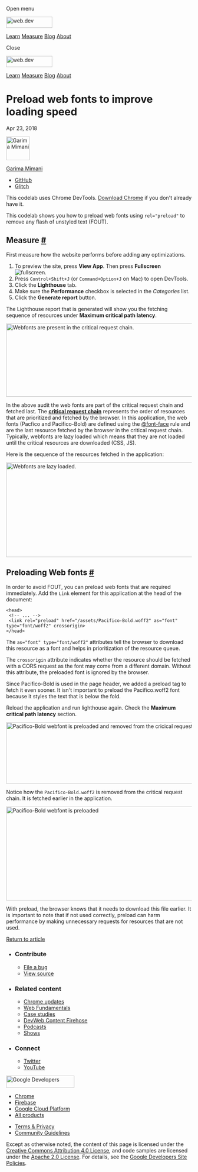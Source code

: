 <span class="w-tooltip w-tooltip--left">Open menu</span>

<a href="/" class="gc-analytics-event header-default__logo-link"><img src="/images/lockup.svg" alt="web.dev" class="header-default__logo" width="125" height="30" /></a>

<a href="/learn/" class="gc-analytics-event header-default__link">Learn</a> <a href="/measure/" class="gc-analytics-event header-default__link">Measure</a> <a href="/blog/" class="gc-analytics-event header-default__link">Blog</a> <a href="/about/" class="gc-analytics-event header-default__link">About</a>

<span class="w-tooltip">Close</span>

<a href="/" class="gc-analytics-event"><img src="/images/lockup.svg" alt="web.dev" class="drawer-default__logo" width="125" height="30" /></a>

<a href="/learn/" class="gc-analytics-event drawer-default__link">Learn</a> <a href="/measure/" class="gc-analytics-event drawer-default__link">Measure</a> <a href="/blog/" class="gc-analytics-event drawer-default__link">Blog</a> <a href="/about/" class="gc-analytics-event drawer-default__link">About</a>

Preload web fonts to improve loading speed
==========================================

Apr 23, 2018

[<img src="https://web-dev.imgix.net/image/admin/obrDCmQVA55Oc4bBX5ek.jpg?auto=format&amp;fit=crop&amp;h=64&amp;w=64" alt="Garima Mimani" class="w-author__image" sizes="(min-width: 64px) 64px, calc(100vw - 48px)" srcset="https://web-dev.imgix.net/image/admin/obrDCmQVA55Oc4bBX5ek.jpg?fit=crop&amp;h=64&amp;w=64&amp;auto=format&amp;dpr=1&amp;q=75, https://web-dev.imgix.net/image/admin/obrDCmQVA55Oc4bBX5ek.jpg?fit=crop&amp;h=64&amp;w=64&amp;auto=format&amp;dpr=2&amp;q=50 2x, https://web-dev.imgix.net/image/admin/obrDCmQVA55Oc4bBX5ek.jpg?fit=crop&amp;h=64&amp;w=64&amp;auto=format&amp;dpr=3&amp;q=35 3x, https://web-dev.imgix.net/image/admin/obrDCmQVA55Oc4bBX5ek.jpg?fit=crop&amp;h=64&amp;w=64&amp;auto=format&amp;dpr=4&amp;q=23 4x, https://web-dev.imgix.net/image/admin/obrDCmQVA55Oc4bBX5ek.jpg?fit=crop&amp;h=64&amp;w=64&amp;auto=format&amp;dpr=5&amp;q=20 5x" width="64" height="64" />](/authors/gmimani/)

<a href="/authors/gmimani/" class="w-author__name-link">Garima Mimani</a>

-   <a href="https://github.com/garimamimani" class="w-author__link">GitHub</a>
-   <a href="https://glitch.com/@garimamimani" class="w-author__link">Glitch</a>

This codelab uses Chrome DevTools. [Download Chrome](https://www.google.com/chrome) if you don't already have it.

This codelab shows you how to preload web fonts using `rel="preload"` to remove any flash of unstyled text (FOUT).

Measure <a href="#measure" class="w-headline-link">#</a>
--------------------------------------------------------

First measure how the website performs before adding any optimizations.

1.  To preview the site, press **View App**. Then press **Fullscreen** ![fullscreen](/images/glitch/fullscreen.svg).
2.  Press `Control+Shift+J` (or `Command+Option+J` on Mac) to open DevTools.
3.  Click the **Lighthouse** tab.
4.  Make sure the **Performance** checkbox is selected in the *Categories* list.
5.  Click the **Generate report** button.

The Lighthouse report that is generated will show you the fetching sequence of resources under **Maximum critical path latency**.

<img src="https://web-dev.imgix.net/image/admin/eperh8ZUnjhsDlnJdNIG.png?auto=format" alt="Webfonts are present in the critical request chain." class="w-screenshot" sizes="(min-width: 704px) 704px, calc(100vw - 48px)" srcset="https://web-dev.imgix.net/image/admin/eperh8ZUnjhsDlnJdNIG.png?auto=format&amp;w=200 200w, https://web-dev.imgix.net/image/admin/eperh8ZUnjhsDlnJdNIG.png?auto=format&amp;w=228 228w, https://web-dev.imgix.net/image/admin/eperh8ZUnjhsDlnJdNIG.png?auto=format&amp;w=260 260w, https://web-dev.imgix.net/image/admin/eperh8ZUnjhsDlnJdNIG.png?auto=format&amp;w=296 296w, https://web-dev.imgix.net/image/admin/eperh8ZUnjhsDlnJdNIG.png?auto=format&amp;w=338 338w, https://web-dev.imgix.net/image/admin/eperh8ZUnjhsDlnJdNIG.png?auto=format&amp;w=385 385w, https://web-dev.imgix.net/image/admin/eperh8ZUnjhsDlnJdNIG.png?auto=format&amp;w=439 439w, https://web-dev.imgix.net/image/admin/eperh8ZUnjhsDlnJdNIG.png?auto=format&amp;w=500 500w, https://web-dev.imgix.net/image/admin/eperh8ZUnjhsDlnJdNIG.png?auto=format&amp;w=571 571w, https://web-dev.imgix.net/image/admin/eperh8ZUnjhsDlnJdNIG.png?auto=format&amp;w=650 650w, https://web-dev.imgix.net/image/admin/eperh8ZUnjhsDlnJdNIG.png?auto=format&amp;w=741 741w, https://web-dev.imgix.net/image/admin/eperh8ZUnjhsDlnJdNIG.png?auto=format&amp;w=845 845w, https://web-dev.imgix.net/image/admin/eperh8ZUnjhsDlnJdNIG.png?auto=format&amp;w=964 964w, https://web-dev.imgix.net/image/admin/eperh8ZUnjhsDlnJdNIG.png?auto=format&amp;w=1098 1098w, https://web-dev.imgix.net/image/admin/eperh8ZUnjhsDlnJdNIG.png?auto=format&amp;w=1252 1252w, https://web-dev.imgix.net/image/admin/eperh8ZUnjhsDlnJdNIG.png?auto=format&amp;w=1408 1408w" width="704" height="198" />

In the above audit the web fonts are part of the critical request chain and fetched last. The [**critical request chain**](/critical-request-chains) represents the order of resources that are prioritized and fetched by the browser. In this application, the web fonts (Pacfico and Pacifico-Bold) are defined using the [@font-face](https://developers.google.com/web/fundamentals/performance/optimizing-content-efficiency/webfont-optimization#defining_a_font_family_with_font-face) rule and are the last resource fetched by the browser in the critical request chain. Typically, webfonts are lazy loaded which means that they are not loaded until the critical resources are downloaded (CSS, JS).

Here is the sequence of the resources fetched in the application:

<img src="https://web-dev.imgix.net/image/admin/9oBNjZORrBj6X8RVlr9t.png?auto=format" alt="Webfonts are lazy loaded." class="w-screenshot" sizes="(min-width: 583px) 583px, calc(100vw - 48px)" srcset="https://web-dev.imgix.net/image/admin/9oBNjZORrBj6X8RVlr9t.png?auto=format&amp;w=200 200w, https://web-dev.imgix.net/image/admin/9oBNjZORrBj6X8RVlr9t.png?auto=format&amp;w=228 228w, https://web-dev.imgix.net/image/admin/9oBNjZORrBj6X8RVlr9t.png?auto=format&amp;w=260 260w, https://web-dev.imgix.net/image/admin/9oBNjZORrBj6X8RVlr9t.png?auto=format&amp;w=296 296w, https://web-dev.imgix.net/image/admin/9oBNjZORrBj6X8RVlr9t.png?auto=format&amp;w=338 338w, https://web-dev.imgix.net/image/admin/9oBNjZORrBj6X8RVlr9t.png?auto=format&amp;w=385 385w, https://web-dev.imgix.net/image/admin/9oBNjZORrBj6X8RVlr9t.png?auto=format&amp;w=439 439w, https://web-dev.imgix.net/image/admin/9oBNjZORrBj6X8RVlr9t.png?auto=format&amp;w=500 500w, https://web-dev.imgix.net/image/admin/9oBNjZORrBj6X8RVlr9t.png?auto=format&amp;w=571 571w, https://web-dev.imgix.net/image/admin/9oBNjZORrBj6X8RVlr9t.png?auto=format&amp;w=650 650w, https://web-dev.imgix.net/image/admin/9oBNjZORrBj6X8RVlr9t.png?auto=format&amp;w=741 741w, https://web-dev.imgix.net/image/admin/9oBNjZORrBj6X8RVlr9t.png?auto=format&amp;w=845 845w, https://web-dev.imgix.net/image/admin/9oBNjZORrBj6X8RVlr9t.png?auto=format&amp;w=964 964w, https://web-dev.imgix.net/image/admin/9oBNjZORrBj6X8RVlr9t.png?auto=format&amp;w=1098 1098w, https://web-dev.imgix.net/image/admin/9oBNjZORrBj6X8RVlr9t.png?auto=format&amp;w=1166 1166w" width="583" height="256" />

Preloading Web fonts <a href="#preloading-web-fonts" class="w-headline-link">#</a>
----------------------------------------------------------------------------------

In order to avoid FOUT, you can preload web fonts that are required immediately. Add the `Link` element for this application at the head of the document:

    <head>
     <!-- ... -->
     <link rel="preload" href="/assets/Pacifico-Bold.woff2" as="font" type="font/woff2" crossorigin>
    </head>

The `as="font" type="font/woff2"` attributes tell the browser to download this resource as a font and helps in prioritization of the re­source queue.

The `crossorigin` attribute indicates whether the resource should be fetched with a CORS request as the font may come from a different domain. Without this attribute, the preloaded font is ignored by the browser.

Since Pacifico-Bold is used in the page header, we added a preload tag to fetch it even sooner. It isn't important to preload the Pacifico.woff2 font because it styles the text that is below the fold.

Reload the application and run lighthouse again. Check the **Maximum critical path latency** section.

<img src="https://web-dev.imgix.net/image/admin/lC85s7XSc8zEXgtwLsFu.png?auto=format" alt="Pacifico-Bold webfont is preloaded and removed from the cricical request chain" class="w-screenshot" sizes="(min-width: 645px) 645px, calc(100vw - 48px)" srcset="https://web-dev.imgix.net/image/admin/lC85s7XSc8zEXgtwLsFu.png?auto=format&amp;w=200 200w, https://web-dev.imgix.net/image/admin/lC85s7XSc8zEXgtwLsFu.png?auto=format&amp;w=228 228w, https://web-dev.imgix.net/image/admin/lC85s7XSc8zEXgtwLsFu.png?auto=format&amp;w=260 260w, https://web-dev.imgix.net/image/admin/lC85s7XSc8zEXgtwLsFu.png?auto=format&amp;w=296 296w, https://web-dev.imgix.net/image/admin/lC85s7XSc8zEXgtwLsFu.png?auto=format&amp;w=338 338w, https://web-dev.imgix.net/image/admin/lC85s7XSc8zEXgtwLsFu.png?auto=format&amp;w=385 385w, https://web-dev.imgix.net/image/admin/lC85s7XSc8zEXgtwLsFu.png?auto=format&amp;w=439 439w, https://web-dev.imgix.net/image/admin/lC85s7XSc8zEXgtwLsFu.png?auto=format&amp;w=500 500w, https://web-dev.imgix.net/image/admin/lC85s7XSc8zEXgtwLsFu.png?auto=format&amp;w=571 571w, https://web-dev.imgix.net/image/admin/lC85s7XSc8zEXgtwLsFu.png?auto=format&amp;w=650 650w, https://web-dev.imgix.net/image/admin/lC85s7XSc8zEXgtwLsFu.png?auto=format&amp;w=741 741w, https://web-dev.imgix.net/image/admin/lC85s7XSc8zEXgtwLsFu.png?auto=format&amp;w=845 845w, https://web-dev.imgix.net/image/admin/lC85s7XSc8zEXgtwLsFu.png?auto=format&amp;w=964 964w, https://web-dev.imgix.net/image/admin/lC85s7XSc8zEXgtwLsFu.png?auto=format&amp;w=1098 1098w, https://web-dev.imgix.net/image/admin/lC85s7XSc8zEXgtwLsFu.png?auto=format&amp;w=1252 1252w, https://web-dev.imgix.net/image/admin/lC85s7XSc8zEXgtwLsFu.png?auto=format&amp;w=1290 1290w" width="645" height="166" />

Notice how the `Pacifico-Bold.woff2` is removed from the critical request chain. It is fetched earlier in the application.

<img src="https://web-dev.imgix.net/image/admin/BrXidcKZfCbbUbkcSwas.png?auto=format" alt="Pacifico-Bold webfont is preloaded" class="w-screenshot" sizes="(min-width: 553px) 553px, calc(100vw - 48px)" srcset="https://web-dev.imgix.net/image/admin/BrXidcKZfCbbUbkcSwas.png?auto=format&amp;w=200 200w, https://web-dev.imgix.net/image/admin/BrXidcKZfCbbUbkcSwas.png?auto=format&amp;w=228 228w, https://web-dev.imgix.net/image/admin/BrXidcKZfCbbUbkcSwas.png?auto=format&amp;w=260 260w, https://web-dev.imgix.net/image/admin/BrXidcKZfCbbUbkcSwas.png?auto=format&amp;w=296 296w, https://web-dev.imgix.net/image/admin/BrXidcKZfCbbUbkcSwas.png?auto=format&amp;w=338 338w, https://web-dev.imgix.net/image/admin/BrXidcKZfCbbUbkcSwas.png?auto=format&amp;w=385 385w, https://web-dev.imgix.net/image/admin/BrXidcKZfCbbUbkcSwas.png?auto=format&amp;w=439 439w, https://web-dev.imgix.net/image/admin/BrXidcKZfCbbUbkcSwas.png?auto=format&amp;w=500 500w, https://web-dev.imgix.net/image/admin/BrXidcKZfCbbUbkcSwas.png?auto=format&amp;w=571 571w, https://web-dev.imgix.net/image/admin/BrXidcKZfCbbUbkcSwas.png?auto=format&amp;w=650 650w, https://web-dev.imgix.net/image/admin/BrXidcKZfCbbUbkcSwas.png?auto=format&amp;w=741 741w, https://web-dev.imgix.net/image/admin/BrXidcKZfCbbUbkcSwas.png?auto=format&amp;w=845 845w, https://web-dev.imgix.net/image/admin/BrXidcKZfCbbUbkcSwas.png?auto=format&amp;w=964 964w, https://web-dev.imgix.net/image/admin/BrXidcKZfCbbUbkcSwas.png?auto=format&amp;w=1098 1098w, https://web-dev.imgix.net/image/admin/BrXidcKZfCbbUbkcSwas.png?auto=format&amp;w=1106 1106w" width="553" height="254" />

With preload, the browser knows that it needs to download this file earlier. It is important to note that if not used correctly, preload can harm performance by making unnecessary requests for resources that are not used.

<a href="/preload-critical-assets" class="gc-analytics-event w-article-navigation__link w-article-navigation__link--back w-article-navigation__link--single">Return to article</a>

-   ### Contribute

    -   <a href="https://github.com/GoogleChrome/web.dev/issues/new?assignees=&amp;labels=bug&amp;template=bug_report.md&amp;title=" class="w-footer__linkbox-link">File a bug</a>
    -   <a href="https://github.com/googlechrome/web.dev" class="w-footer__linkbox-link">View source</a>

-   ### Related content

    -   <a href="https://blog.chromium.org/" class="w-footer__linkbox-link">Chrome updates</a>
    -   <a href="https://developers.google.com/web/" class="w-footer__linkbox-link">Web Fundamentals</a>
    -   <a href="https://developers.google.com/web/showcase/" class="w-footer__linkbox-link">Case studies</a>
    -   <a href="https://devwebfeed.appspot.com/" class="w-footer__linkbox-link">DevWeb Content Firehose</a>
    -   <a href="/podcasts/" class="w-footer__linkbox-link">Podcasts</a>
    -   <a href="/shows/" class="w-footer__linkbox-link">Shows</a>

-   ### Connect

    -   <a href="https://www.twitter.com/ChromiumDev" class="w-footer__linkbox-link">Twitter</a>
    -   <a href="https://www.youtube.com/user/ChromeDevelopers" class="w-footer__linkbox-link">YouTube</a>

<a href="https://developers.google.com/" class="w-footer__utility-logo-link"><img src="/images/lockup-color.png" alt="Google Developers" class="w-footer__utility-logo" width="185" height="33" /></a>

-   <a href="https://developer.chrome.com/" class="w-footer__utility-link">Chrome</a>
-   <a href="https://firebase.google.com/" class="w-footer__utility-link">Firebase</a>
-   <a href="https://cloud.google.com/" class="w-footer__utility-link">Google Cloud Platform</a>
-   <a href="https://developers.google.com/products" class="w-footer__utility-link">All products</a>

<!-- -->

-   <a href="https://policies.google.com/" class="w-footer__utility-link">Terms &amp; Privacy</a>
-   <a href="/community-guidelines/" class="w-footer__utility-link">Community Guidelines</a>

Except as otherwise noted, the content of this page is licensed under the [Creative Commons Attribution 4.0 License](https://creativecommons.org/licenses/by/4.0/), and code samples are licensed under the [Apache 2.0 License](https://www.apache.org/licenses/LICENSE-2.0). For details, see the [Google Developers Site Policies](https://developers.google.com/terms/site-policies).
